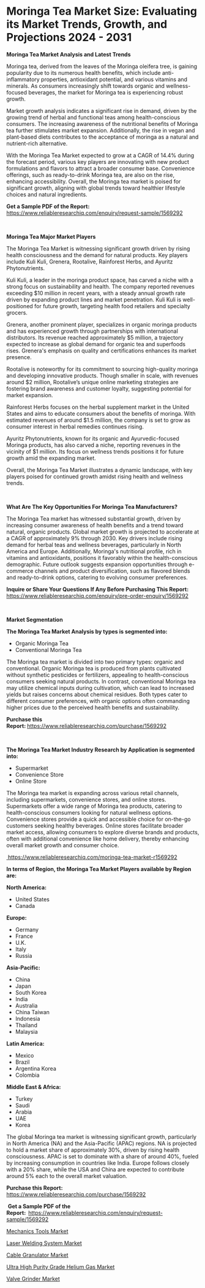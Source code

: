 <p><h1>Moringa Tea Market Size: Evaluating its Market Trends, Growth, and Projections 2024 - 2031</h1></p><p><strong>Moringa Tea Market Analysis and Latest Trends</strong></p>
<p><p>Moringa tea, derived from the leaves of the Moringa oleifera tree, is gaining popularity due to its numerous health benefits, which include anti-inflammatory properties, antioxidant potential, and various vitamins and minerals. As consumers increasingly shift towards organic and wellness-focused beverages, the market for Moringa tea is experiencing robust growth.</p><p>Market growth analysis indicates a significant rise in demand, driven by the growing trend of herbal and functional teas among health-conscious consumers. The increasing awareness of the nutritional benefits of Moringa tea further stimulates market expansion. Additionally, the rise in vegan and plant-based diets contributes to the acceptance of moringa as a natural and nutrient-rich alternative.</p><p>With the Moringa Tea Market expected to grow at a CAGR of 14.4% during the forecast period, various key players are innovating with new product formulations and flavors to attract a broader consumer base. Convenience offerings, such as ready-to-drink Moringa tea, are also on the rise, enhancing accessibility. Overall, the Moringa tea market is poised for significant growth, aligning with global trends toward healthier lifestyle choices and natural ingredients.</p></p>
<p><strong>Get a Sample PDF of the Report:&nbsp;</strong> <a href="https://www.reliableresearchiq.com/enquiry/request-sample/1569292?utm_campaign=1461&utm_medium=2&utm_source=Github&utm_content=ia&utm_term=14102024&utm_id=moringa-tea">https://www.reliableresearchiq.com/enquiry/request-sample/1569292</a></p>
<p>&nbsp;</p>
<p><strong>Moringa Tea Major Market Players</strong></p>
<p><p>The Moringa Tea Market is witnessing significant growth driven by rising health consciousness and the demand for natural products. Key players include Kuli Kuli, Grenera, Rootalive, Rainforest Herbs, and Ayuritz Phytonutrients. </p><p>Kuli Kuli, a leader in the moringa product space, has carved a niche with a strong focus on sustainability and health. The company reported revenues exceeding $10 million in recent years, with a steady annual growth rate driven by expanding product lines and market penetration. Kuli Kuli is well-positioned for future growth, targeting health food retailers and specialty grocers.</p><p>Grenera, another prominent player, specializes in organic moringa products and has experienced growth through partnerships with international distributors. Its revenue reached approximately $5 million, a trajectory expected to increase as global demand for organic tea and superfoods rises. Grenera's emphasis on quality and certifications enhances its market presence.</p><p>Rootalive is noteworthy for its commitment to sourcing high-quality moringa and developing innovative products. Though smaller in scale, with revenues around $2 million, Rootalive’s unique online marketing strategies are fostering brand awareness and customer loyalty, suggesting potential for market expansion.</p><p>Rainforest Herbs focuses on the herbal supplement market in the United States and aims to educate consumers about the benefits of moringa. With estimated revenues of around $1.5 million, the company is set to grow as consumer interest in herbal remedies continues rising.</p><p>Ayuritz Phytonutrients, known for its organic and Ayurvedic-focused Moringa products, has also carved a niche, reporting revenues in the vicinity of $1 million. Its focus on wellness trends positions it for future growth amid the expanding market.</p><p>Overall, the Moringa Tea Market illustrates a dynamic landscape, with key players poised for continued growth amidst rising health and wellness trends.</p></p>
<p>&nbsp;</p>
<p><strong>What Are The Key Opportunities For Moringa Tea Manufacturers?</strong></p>
<p><p>The Moringa Tea market has witnessed substantial growth, driven by increasing consumer awareness of health benefits and a trend toward natural, organic products. Global market growth is projected to accelerate at a CAGR of approximately 9% through 2030. Key drivers include rising demand for herbal teas and wellness beverages, particularly in North America and Europe. Additionally, Moringa's nutritional profile, rich in vitamins and antioxidants, positions it favorably within the health-conscious demographic. Future outlook suggests expansion opportunities through e-commerce channels and product diversification, such as flavored blends and ready-to-drink options, catering to evolving consumer preferences.</p></p>
<p><strong>Inquire or Share Your Questions If Any Before Purchasing This Report:</strong> <a href="https://www.reliableresearchiq.com/enquiry/pre-order-enquiry/1569292?utm_campaign=1461&utm_medium=2&utm_source=Github&utm_content=ia&utm_term=14102024&utm_id=moringa-tea">https://www.reliableresearchiq.com/enquiry/pre-order-enquiry/1569292</a></p>
<p>&nbsp;</p>
<p><strong>Market Segmentation</strong></p>
<p><strong>The Moringa Tea Market Analysis by types is segmented into:</strong></p>
<p><ul><li>Organic Moringa Tea</li><li>Conventional Moringa Tea</li></ul></p>
<p><p>The Moringa tea market is divided into two primary types: organic and conventional. Organic Moringa tea is produced from plants cultivated without synthetic pesticides or fertilizers, appealing to health-conscious consumers seeking natural products. In contrast, conventional Moringa tea may utilize chemical inputs during cultivation, which can lead to increased yields but raises concerns about chemical residues. Both types cater to different consumer preferences, with organic options often commanding higher prices due to the perceived health benefits and sustainability.</p></p>
<p><strong>Purchase this Report:&nbsp;</strong><a href="https://www.reliableresearchiq.com/purchase/1569292?utm_campaign=1461&utm_medium=2&utm_source=Github&utm_content=ia&utm_term=14102024&utm_id=moringa-tea">https://www.reliableresearchiq.com/purchase/1569292</a></p>
<p>&nbsp;</p>
<p><strong>The Moringa Tea Market Industry Research by Application is segmented into:</strong></p>
<p><ul><li>Supermarket</li><li>Convenience Store</li><li>Online Store</li></ul></p>
<p><p>The Moringa tea market is expanding across various retail channels, including supermarkets, convenience stores, and online stores. Supermarkets offer a wide range of Moringa tea products, catering to health-conscious consumers looking for natural wellness options. Convenience stores provide a quick and accessible choice for on-the-go customers seeking healthy beverages. Online stores facilitate broader market access, allowing consumers to explore diverse brands and products, often with additional convenience like home delivery, thereby enhancing overall market growth and consumer choice.</p></p>
<p><a href="https://www.reliableresearchiq.com/moringa-tea-market-r1569292?utm_campaign=1461&utm_medium=2&utm_source=Github&utm_content=ia&utm_term=14102024&utm_id=moringa-tea">&nbsp;https://www.reliableresearchiq.com/moringa-tea-market-r1569292</a></p>
<p><strong>In terms of Region, the Moringa Tea Market Players available by Region are:</strong></p>
<p>
    <p> <strong> North America: </strong>
        <ul>
            <li>United States</li>
            <li>Canada</li>
        </ul>
        </p> 
    <p> <strong> Europe: </strong>
        <ul>
            <li>Germany</li>
            <li>France</li>
            <li>U.K.</li>
            <li>Italy</li>
            <li>Russia</li>
        </ul>
        </p> 
    <p> <strong> Asia-Pacific: </strong>
        <ul>
            <li>China</li>
            <li>Japan</li>
            <li>South Korea</li>
            <li>India</li>
            <li>Australia</li>
            <li>China Taiwan</li>
            <li>Indonesia</li>
            <li>Thailand</li>
            <li>Malaysia</li>
        </ul>
        </p> 
    <p> <strong> Latin America: </strong>
        <ul>
            <li>Mexico</li>
            <li>Brazil</li>
            <li>Argentina Korea</li>
            <li>Colombia</li>
        </ul>
        </p> 
    <p> <strong> Middle East & Africa: </strong>
        <ul>
            <li>Turkey</li>
            <li>Saudi</li>
            <li>Arabia</li>
            <li>UAE</li>
            <li>Korea</li>
        </ul>
    </p>
    </p>
<p><p>The global Moringa tea market is witnessing significant growth, particularly in North America (NA) and the Asia-Pacific (APAC) regions. NA is projected to hold a market share of approximately 30%, driven by rising health consciousness. APAC is set to dominate with a share of around 40%, fueled by increasing consumption in countries like India. Europe follows closely with a 20% share, while the USA and China are expected to contribute around 5% each to the overall market valuation.</p></p>
<p><strong>Purchase this Report: </strong><a href="https://www.reliableresearchiq.com/purchase/1569292?utm_campaign=1461&utm_medium=2&utm_source=Github&utm_content=ia&utm_term=14102024&utm_id=moringa-tea">https://www.reliableresearchiq.com/purchase/1569292</a></p>
<p>&nbsp;<strong>Get a Sample PDF of the Report:&nbsp;&nbsp;</strong><a href="https://www.reliableresearchiq.com/enquiry/request-sample/1569292?utm_campaign=1461&utm_medium=2&utm_source=Github&utm_content=ia&utm_term=14102024&utm_id=moringa-tea">https://www.reliableresearchiq.com/enquiry/request-sample/1569292</a></p>
<p><strong></strong></p>
<p><p><a href="https://www.linkedin.com/pulse/mechanics-tools-market-size-growth-trends-statistics-forecasts-hll0e?trk=public_post_embed_feed-article-content&utm_campaign=1461&utm_medium=2&utm_source=Github&utm_content=ia&utm_term=14102024&utm_id=moringa-tea">Mechanics Tools Market</a></p><p><a href="https://www.linkedin.com/pulse/laser-welding-system-market-overview-global-trends-future-r7jyc?trk=public_post_embed_feed-article-content&utm_campaign=1461&utm_medium=2&utm_source=Github&utm_content=ia&utm_term=14102024&utm_id=moringa-tea">Laser Welding System Market</a></p><p><a href="https://github.com/dave2as/Market-Research-Report-List-1/blob/main/cable-granulator-market.md?utm_campaign=1461&utm_medium=2&utm_source=Github&utm_content=ia&utm_term=14102024&utm_id=moringa-tea">Cable Granulator Market</a></p><p><a href="https://www.linkedin.com/pulse/ultra-high-purity-grade-helium-gas-market-evolution-key-trends-emfbe?trk=public_post_embed_feed-article-content&utm_campaign=1461&utm_medium=2&utm_source=Github&utm_content=ia&utm_term=14102024&utm_id=moringa-tea">Ultra High Purity Grade Helium Gas Market</a></p><p><a href="https://github.com/khloet8sawender/Market-Research-Report-List-1/blob/main/valve-grinder-market.md?utm_campaign=1461&utm_medium=2&utm_source=Github&utm_content=ia&utm_term=14102024&utm_id=moringa-tea">Valve Grinder Market</a></p></p>